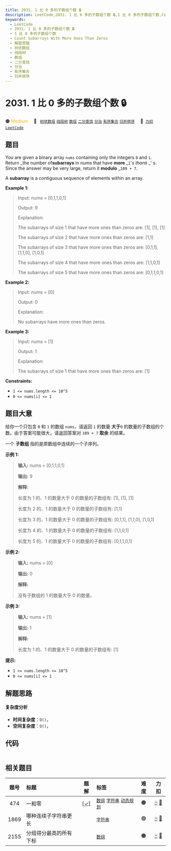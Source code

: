 ```yaml
---
title: 2031. 1 比 0 多的子数组个数 🔒
description: LeetCode,2031. 1 比 0 多的子数组个数 🔒,1 比 0 多的子数组个数,Count Subarrays With More Ones Than Zeros,解题思路,树状数组,线段树,数组,二分查找,分治,有序集合,归并排序
keywords:
  - LeetCode
  - 2031. 1 比 0 多的子数组个数 🔒
  - 1 比 0 多的子数组个数
  - Count Subarrays With More Ones Than Zeros
  - 解题思路
  - 树状数组
  - 线段树
  - 数组
  - 二分查找
  - 分治
  - 有序集合
  - 归并排序
---
```


# 2031. 1 比 0 多的子数组个数 🔒

🟠 <font color=#ffb800>Medium</font>&emsp; 🔖&ensp; [`树状数组`](/tag/binary-indexed-tree.md) [`线段树`](/tag/segment-tree.md) [`数组`](/tag/array.md) [`二分查找`](/tag/binary-search.md) [`分治`](/tag/divide-and-conquer.md) [`有序集合`](/tag/ordered-set.md) [`归并排序`](/tag/merge-sort.md)&emsp; 🔗&ensp;[`力扣`](https://leetcode.cn/problems/count-subarrays-with-more-ones-than-zeros) [`LeetCode`](https://leetcode.com/problems/count-subarrays-with-more-ones-than-zeros)

## 题目

You are given a binary array `nums` containing only the integers `0` and `1`.
Return _the number of**subarrays** in nums that have **more** _`1`'_s than_`0`
_' s. Since the answer may be very large, return it **modulo** _`109 + 7`.

A **subarray** is a contiguous sequence of elements within an array.



**Example 1:**

> Input: nums = [0,1,1,0,1]
> 
> Output: 9
> 
> Explanation:
> 
> The subarrays of size 1 that have more ones than zeros are: [1], [1], [1]
> 
> The subarrays of size 2 that have more ones than zeros are: [1,1]
> 
> The subarrays of size 3 that have more ones than zeros are: [0,1,1], [1,1,0], [1,0,1]
> 
> The subarrays of size 4 that have more ones than zeros are: [1,1,0,1]
> 
> The subarrays of size 5 that have more ones than zeros are: [0,1,1,0,1]

**Example 2:**

> Input: nums = [0]
> 
> Output: 0
> 
> Explanation:
> 
> No subarrays have more ones than zeros.

**Example 3:**

> Input: nums = [1]
> 
> Output: 1
> 
> Explanation:
> 
> The subarrays of size 1 that have more ones than zeros are: [1]

**Constraints:**

  * `1 <= nums.length <= 10^5`
  * `0 <= nums[i] <= 1`


## 题目大意

给你一个只包含 `0` 和 `1` 的数组 `nums`，请返回 `1` 的数量 **大于**`0` 的数量的子数组的个数。由于答案可能很大，请返回答案对
`109 + 7` **取余**  的结果。

一个 **子数组** 指的是原数组中连续的一个子序列。



**示例 1:**

> 
> 
> 
> 
> 
> **输入:** nums = [0,1,1,0,1]
> 
> **输出:** 9
> 
> **解释:**
> 
> 长度为 1 的、1 的数量大于 0 的数量的子数组有: [1], [1], [1]
> 
> 长度为 2 的、1 的数量大于 0 的数量的子数组有: [1,1]
> 
> 长度为 3 的、1 的数量大于 0 的数量的子数组有: [0,1,1], [1,1,0], [1,0,1]
> 
> 长度为 4 的、1 的数量大于 0 的数量的子数组有: [1,1,0,1]
> 
> 长度为 5 的、1 的数量大于 0 的数量的子数组有: [0,1,1,0,1]
> 
> 

**示例 2:**

> 
> 
> 
> 
> 
> **输入:** nums = [0]
> 
> **输出:** 0
> 
> **解释:**
> 
> 没有子数组的 1 的数量大于 0 的数量。
> 
> 

**示例 3:**

> 
> 
> 
> 
> 
> **输入:** nums = [1]
> 
> **输出:** 1
> 
> **解释:**
> 
> 长度为 1 的、1 的数量大于 0 的数量的子数组有: [1]
> 
> 



**提示:**

  * `1 <= nums.length <= 10^5`
  * `0 <= nums[i] <= 1`


## 解题思路

#### 复杂度分析

- **时间复杂度**：`O()`，
- **空间复杂度**：`O()`，

## 代码

```javascript

```

## 相关题目

<!-- prettier-ignore -->
| 题号 | 标题 | 题解 | 标签 | 难度 | 力扣 |
| :------: | :------ | :------: | :------ | :------: | :------: |
| 474 | 一和零 | [[✓]](/problem/0474.md) |  [`数组`](/tag/array.md) [`字符串`](/tag/string.md) [`动态规划`](/tag/dynamic-programming.md) | 🟠 | [🀄️](https://leetcode.cn/problems/ones-and-zeroes) [🔗](https://leetcode.com/problems/ones-and-zeroes) |
| 1869 | 哪种连续子字符串更长 |  |  [`字符串`](/tag/string.md) | 🟢 | [🀄️](https://leetcode.cn/problems/longer-contiguous-segments-of-ones-than-zeros) [🔗](https://leetcode.com/problems/longer-contiguous-segments-of-ones-than-zeros) |
| 2155 | 分组得分最高的所有下标 |  |  [`数组`](/tag/array.md) | 🟠 | [🀄️](https://leetcode.cn/problems/all-divisions-with-the-highest-score-of-a-binary-array) [🔗](https://leetcode.com/problems/all-divisions-with-the-highest-score-of-a-binary-array) |